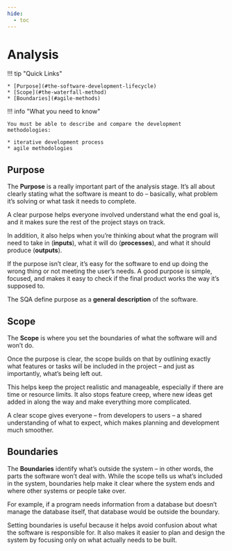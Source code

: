 ```yaml
---
hide:
  - toc
---
```


# Analysis

!!! tip "Quick Links"

    * [Purpose](#the-software-development-lifecycle)
    * [Scope](#the-waterfall-method)
    * [Boundaries](#agile-methods)

!!! info "What you need to know"

    You must be able to describe and compare the development methodologies:

    * iterative development process
    * agile methodologies

## Purpose

The __Purpose__ is a really important part of the analysis stage. It’s all about clearly stating what the software is meant to do – basically, what problem it’s solving or what task it needs to complete. 

A clear purpose helps everyone involved understand what the end goal is, and it makes sure the rest of the project stays on track. 

In addition, it also helps when you’re thinking about what the program will need to take in (__inputs__), what it will do (__processes__), and what it should produce (__outputs__). 

If the purpose isn’t clear, it’s easy for the software to end up doing the wrong thing or not meeting the user’s needs. A good purpose is simple, focused, and makes it easy to check if the final product works the way it’s supposed to.

The SQA define purpose as a __general description__ of the software. 

## Scope

The __Scope__ is where you set the boundaries of what the software will and won’t do. 

Once the purpose is clear, the scope builds on that by outlining exactly what features or tasks will be included in the project – and just as importantly, what’s being left out. 

This helps keep the project realistic and manageable, especially if there are time or resource limits. It also stops feature creep, where new ideas get added in along the way and make everything more complicated. 

A clear scope gives everyone – from developers to users – a shared understanding of what to expect, which makes planning and development much smoother.

## Boundaries

The __Boundaries__ identify what’s outside the system – in other words, the parts the software won’t deal with. While the scope tells us what’s included in the system, boundaries help make it clear where the system ends and where other systems or people take over. 

For example, if a program needs information from a database but doesn’t manage the database itself, that database would be outside the boundary. 

Setting boundaries is useful because it helps avoid confusion about what the software is responsible for. It also makes it easier to plan and design the system by focusing only on what actually needs to be built.


